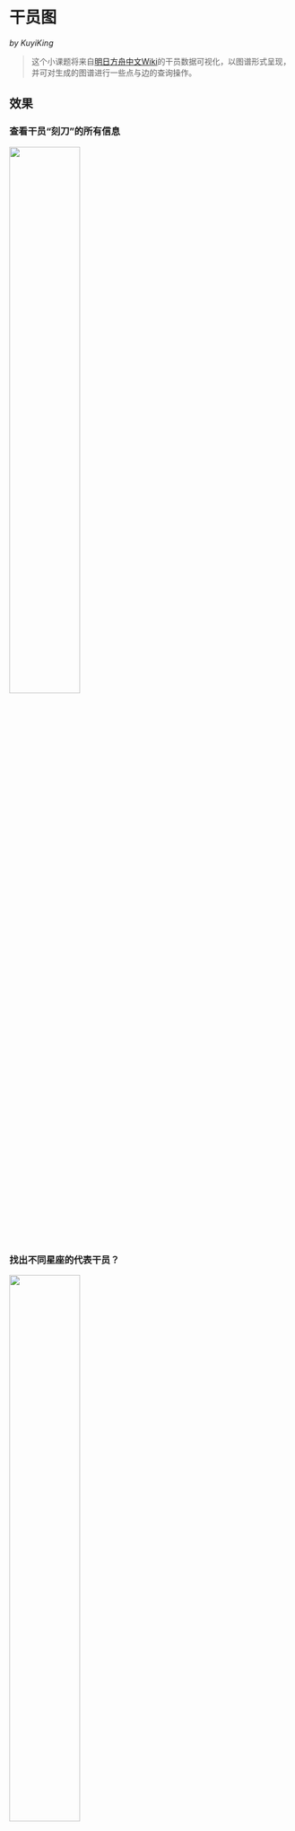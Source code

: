 # 干员图
*by KuyiKing*

> 这个小课题将来自[明日方舟中文Wiki](http://prts.wiki/w/%E9%A6%96%E9%A1%B5)的干员数据可视化，以图谱形式呈现，并可对生成的图谱进行一些点与边的查询操作。


## 效果

### 查看干员“刻刀”的所有信息
<img src="https://github.com/Schlampig/OaKnights/blob/main/ExamplePicture/eg_og_01.png" height=50% width=50% />

### 找出不同星座的代表干员？
<img src="https://github.com/Schlampig/OaKnights/blob/main/ExamplePicture/eg_og_02.png" height=50% width=50% />

### 哪些干员的种族是萨卡兹？
<img src="https://github.com/Schlampig/OaKnights/blob/main/ExamplePicture/eg_og_03.png" height=50% width=50% />

### 干员“温蒂”与干员“初雪”的人际关联是？
<img src="https://github.com/Schlampig/OaKnights/blob/main/ExamplePicture/eg_og_04.png" height=50% width=50% />

### 俯瞰泰拉大陆全势力图谱
<img src="https://github.com/Schlampig/OaKnights/blob/main/ExamplePicture/eg_og_00.png" height=50% width=50% />


## 步骤

### 1 配置环境
- 该课题的全部代码使用[Python](https://www.python.org/)脚本语言编写，在命令行运行。
- 解析网络文件时使用了[BeautifulSoup](https://www.crummy.com/software/BeautifulSoup/)库。
- 使用[Neo4j](https://neo4j.com/)图数据库展示最终的网络。
- 相关软件版本如下：
  - Python 3.6.2
  - Neo4j 3.5.5(community)
  - BeautifulSoup4 4.5.3

### 2 获取干员名单
运行脚本[get_operator_info.py](https://github.com/Schlampig/OaKnights/blob/main/OperatorGraph/get_operator_info.py)的方法**crawl_list_page**将[干员一览](http://prts.wiki/w/%E5%B9%B2%E5%91%98%E4%B8%80%E8%A7%88)页面爬取下来；接着，使用方法**parser_list_page**解析该页面，获得干员代号清单。注意，原始的干员一览页面仅显示前50名干员，此处应在下拉列表选择“每页显示500干员”，这样就能一次处理完毕。等游戏干员总数超过500时，我们再更新脚本。

### 3 设计干员信息导图
想要获取干员的哪些基本信息呢？虽说多多益善，但凭空想象难以周全，我们使用[xmind](https://www.xmind.cn/)软件绘制一个[方舟干员信息导图](https://github.com/Schlampig/OaKnights/blob/main/OperatorSchema/%E6%96%B9%E8%88%9F%E5%B9%B2%E5%91%98%E4%BF%A1%E6%81%AF%E5%AF%BC%E5%9B%BE_20210208.png)，将计划提取的每个干员的信息列出来。

### 4 获取干员基本信息
以干员“温蒂”为例，运行脚本[get_operator_info.py](https://github.com/Schlampig/OaKnights/blob/main/OperatorGraph/get_operator_info.py)的方法**crawl_operator_info**下载干员的[可编辑页面](http://prts.wiki/index.php?title=%E6%B8%A9%E8%92%82&action=edit)，**crawl_operator_voice**方法下载干员的[语音文本页面](http://prts.wiki/w/%E6%B8%A9%E8%92%82/%E8%AF%AD%E9%9F%B3%E8%AE%B0%E5%BD%95)；接着，使用**parser_operator_info**和**parser_operator_voice**方法分别对这两个页面的内容进行提取；为方便处理，使用**check_single_operator**直接调用以上两个方法获得温蒂干员的所有信息；为一次获取所有干员的信息，结合在第2步获得的干员清单，使用**check_all_operator**方法批量处理所有干员信息；最后，所有获得的干员信息以.json格式存储在名为[operator_all.json](https://github.com/Schlampig/OaKnights/blob/main/RelateData/operator_all.json)的文档中。为了方便查看运行效果，可以使用**json2csv**方法将operator_all.json转换为表格文档[operator_all.csv](https://github.com/Schlampig/OaKnights/blob/main/RelateData/operator_all.csv)。

### 5 设计干员图谱关系三元组列表（该使用哪些关系连接干员）
虽然得到干员信息，但要构建一个全面的干员网络，需要知道干员之间的信息是如何连接的。知识图谱中采用实体与关系来表示结构化信息，对应为网络的节点与边。在绘制图谱之前，我们使用三元组来定义好需要用到的实体类型与关系类型。一个三元组的结构为(头实体，关系，尾实体)，表示头实体->关系->尾实体。将这样的三元组罗列出，得到[方舟干员图谱关系三元组列表](https://github.com/Schlampig/OaKnights/blob/main/OperatorSchema/%E6%96%B9%E8%88%9F%E5%B9%B2%E5%91%98%E5%9B%BE%E8%B0%B1%E5%85%B3%E7%B3%BB%E4%B8%89%E5%85%83%E7%BB%84%E5%88%97%E8%A1%A8_20210218.xlsx)。

### 6 生成干员信息三元组
根据方舟干员图谱关系三元组列表及operator_all.json中的所有干员信息，使用脚本[build_operator_net.py](https://github.com/Schlampig/OaKnights/blob/main/OperatorGraph/build_operator_net.py)中的**get_entity_and_relation**方法，将这些结构化信息转化为两张新的.csv格式表格：干员关系三元组表[operator_relation.csv](https://github.com/Schlampig/OaKnights/blob/main/RelateData/operator_relation.csv)和干员实体三元组表[operator_entity.csv](https://github.com/Schlampig/OaKnights/blob/main/RelateData/operator_entity.csv)。

### 7 新增干员人际关系图谱
等等，我们似乎遗漏了一个非常重要但在Wiki里没有的干员信息，那就是干员之间的人际关系。这个关系的难点在于，并非静态，而且对于不同玩家，心中承认的关系也各不相同。于是我们单独建立一张[CP表](https://github.com/Schlampig/OaKnights/blob/main/OperatorSchema/operator_cp.xlsx)，并利用脚本[add_operator_relation.py](https://github.com/Schlampig/OaKnights/blob/main/OperatorGraph/add_operator_relation.py)将这张表中的内容补充到operator_relation.csv中，得到完整的干员关系三元组表[operator_relation_cp.csv](https://github.com/Schlampig/OaKnights/blob/main/RelateData/operator_relation_cp.csv)。此处CP表中只列出了很少的一部分关系（大部分遵从游戏原设），为了使泰拉大陆的人们联系得更紧密，欢迎大家在[Issue](https://github.com/Schlampig/OaKnights/issues/1)中留言补充干员关系，随着版本迭代，会选取新关系加入。

### 8 生成干员可视化网络
将operator_entity.csv与operator_relation_cp.csv（如果你不想加入干员关系，也可以使用operator_relation.csv）导入Neo4j库中。导入流程如下：
- 解压neo4j压缩包
- 进入neo4j压缩包
- 清空压缩包中原本的图谱（也可以设置添加新图谱，这里为求简单直接删除原图谱），注意rm算法用法。
```bash
cd data/databases/graph.db/
rm -rf *
```
- 进入bin路径下
```bash
cd ../../../bin/
```
- 导入两个.csv文件
```bash
./neo4j-import -into /your_path/neo4j-community-3.5.5/data/databases/graph.db/ --nodes /Users/schwein/neo4j-data/operator_entity.csv --relationships /Users/schwein/neo4j-data/operator_relation_cp.csv --ignore-duplicate-nodes=true --ignore-missing-nodes=true
```
- 导入成功

### 9 启动图谱，查询自己感兴趣的内容
- 在bin文件中，启动图谱：
```bash
./neo4j console
```
- 启动顺利的话，会看见命令行出现形如下示的一句话：
```bash
INFO  Remote interface available at http://localhost:7474/
```
- 在浏览器中打开http://localhost:7474/
- 第一次可能需要设置密码，按喜好来就好。
- 将脚本[add_operator_relation.py](https://github.com/Schlampig/OaKnights/blob/main/OperatorGraph/add_operator_relation.py)中生成的示例查询语句复制粘贴到界面代码框中，运行即可。
- 尝试更改查询语句，查看不同的匹配结果。
<img src="https://github.com/Schlampig/OaKnights/blob/main/ExamplePicture/eg_og_05.png" height=50% width=50% />


## 更新截点
2021年2月18日，干员信息更新至[画中人](http://prts.wiki/w/%E7%94%BB%E4%B8%AD%E4%BA%BA)活动。


## 注意
- 该课题仅供爱好者学习、交流，禁止商用！
- 转载请注明原作者，并附出处链接。

---
